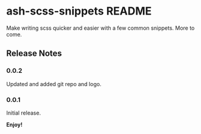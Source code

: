 # ash-scss-snippets README

Make writing scss quicker and easier with a few common snippets. More to come.

## Release Notes

### 0.0.2

Updated and added git repo and logo.

### 0.0.1

Initial release.

**Enjoy!**
